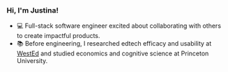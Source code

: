 <!--
**justinakliu/justinakliu** is a ✨ _special_ ✨ repository because its `README.md` (this file) appears on your GitHub profile.

Here are some ideas to get you started:

- 🔭 I’m currently working on ...
- 🌱 I’m currently learning ...
- 👯 I’m looking to collaborate on ...
- 🤔 I’m looking for help with ...
- 💬 Ask me about ...
- 📫 How to reach me: ...
- 😄 Pronouns: ...
- ⚡ Fun fact: ...
-->

### Hi, I'm Justina!

- 💻 Full-stack software engineer excited about collaborating with others to create impactful products. 
- 📚 Before engineering, I researched edtech efficacy and usability at [WestEd](https://www.wested.org/) and studied economics and cognitive science at Princeton University.
</p>

